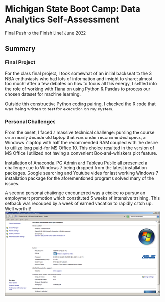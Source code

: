 # Michigan State Boot Camp: Data Analytics Self-Assessment
Final Push to the Finish Line! June 2022

## Summary

### Final Project
For the class final project, I took somewhat of an initial backseat to the 3 NBA enthusiasts who had lots of information and insight to share; almost too much! After a few debates on how to focus all this energy, I settled into the role of working with Tiana on using Python & Pandas to process our chosen dataset for machine learning.

Outside this constructive Python coding pairing, I checked the R code that was being written to test for execution on my system.

### Personal Challenges
From the onset, I faced a massive technical challenge: pursing the course on a nearly decade old laptop that was under recommended specs, a Windows 7 laptop with half the recommended RAM coupled with the desire to utilize long paid-for MS Office 10. This choice resulted in the version of MS Office I utilized not having a convenient Box-and-whiskers plot feature.

Installation of Anaconda, PG Admin and Tableau Public all presented a challenge due to Windows 7 being dropped from the latest installation packages. Google searching and Youtube vides for last working Windows 7 installation package for the aforementioned programs solved many of the issues. 

A second personal challenge encountered was a choice to pursue an employment promotion which constituted 5 weeks of intensive training. This setback was recouped by a week of earned vacation to rapidly catch up. Well worth it!
![](whut.png)
